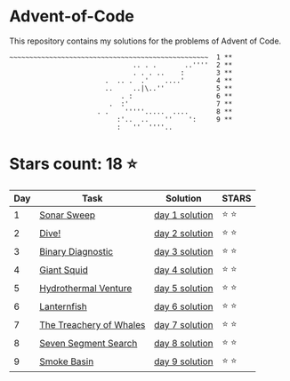 # Advent-of-Code
This repository contains my solutions for the problems of Advent of Code.

```
~~~~~~~~~~~~~~~~~~~~~~~~~~~~~~~~~~~~~~~~~~~~~~~~~~  1 **
                               .. . .       ..''''  2 **
                               . . . ..    :        3 **
                        .  .. .  .'    ....'        4 **
                        ..     ..|\..''             5 **
                            . :                     6 **
                         .  :'                      7 **
                      . .    '''''.....  ....       8 **
                           :'..  ..    ''    ':     9 **
                           :   ''  ''''..
```

# Stars count: 18 :star:

Day | Task | Solution | STARS |
------------ | ------------ | ------------- | ------------- |
1 |[Sonar Sweep](./day-1) |[day 1 solution](./day-1/Program.cs) | :star: :star: |
2 |[Dive!](./day-2) |[day 2 solution](./day-2/Program.cs) | :star: :star: |
3 |[Binary Diagnostic](./day-3) |[day 3 solution](./day-3/Program.cs) | :star: :star: |
4 |[Giant Squid](./day-4) |[day 4 solution](./day-4/Program.cs) | :star: :star: |
5 |[Hydrothermal Venture](./day-5) |[day 5 solution](./day-5/Program.cs) | :star: :star: |
6 |[Lanternfish](./day-6) |[day 6 solution](./day-6/Program.cs) | :star: :star: |
7 |[The Treachery of Whales](./day-7) |[day 7 solution](./day-7/Program.cs) | :star: :star: |
8 |[Seven Segment Search](./day-8) |[day 8 solution](./day-8/Program.cs) | :star: :star: |
9 |[Smoke Basin](./day-9) |[day 9 solution](./day-9/Program.cs) | :star: :star: |
